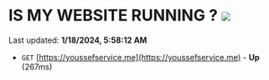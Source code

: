 # IS MY WEBSITE RUNNING ? [![](https://img.shields.io/static/v1?label=Sponsor&message=%E2%9D%A4&logo=GitHub&color=%23fe8e86)](https://github.com/sponsors/<username>)

Last updated: **1/18/2024, 5:58:12 AM**

- `GET` [https://youssefservice.me](https://youssefservice.me) - **Up** (267ms)
